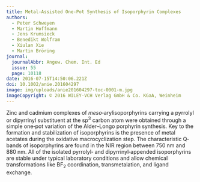 ```yaml
---
title: Metal‐Assisted One‐Pot Synthesis of Isoporphyrin Complexes
authors:
  - Peter Schweyen
  - Martin Hoffmann
  - Jens Krumsieck
  - Benedikt Wolfram
  - Xiulan Xie
  - Martin Bröring
journal:
  journalAbbr: Angew. Chem. Int. Ed
  issue: 55
  page: 10118
date: 2016-07-15T14:50:06.221Z
doi: 10.1002/anie.201604297
image: img/uploads/anie201604297-toc-0001-m.jpg
imageCopyright: © 2016 WILEY‐VCH Verlag GmbH & Co. KGaA, Weinheim
---
```


Zinc and cadmium complexes of _meso_‐arylisoporphyrins carrying a
pyrrolyl or dipyrrinyl substituent at the sp<sup>3</sup> carbon atom were
obtained through a simple one‐pot variation of the Alder–Longo porphyrin
synthesis. Key to the formation and stabilization of isoporphyrins is the
presence of metal acetates during the oxidative macrocyclization step. The
characteristic Q‐bands of isoporphyrins are found in the NIR region between
750 nm and 880 nm. All of the isolated pyrrolyl‐ and dipyrrinyl‐appended
isoporphyrins are stable under typical laboratory conditions and allow
chemical transformations like BF<sub>2</sub> coordination, transmetalation,
and ligand exchange.
